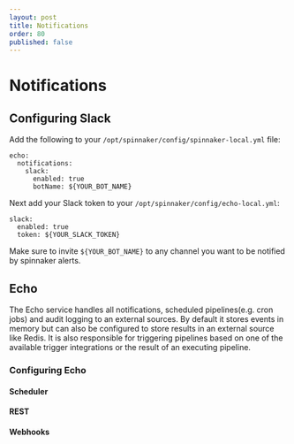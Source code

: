 ```yaml
---
layout: post
title: Notifications
order: 80
published: false
---
```

# Notifications

## Configuring Slack

Add the following to your `/opt/spinnaker/config/spinnaker-local.yml` file:

```
echo:
  notifications:
    slack:
      enabled: true
      botName: ${YOUR_BOT_NAME}
```

Next add your Slack token to your `/opt/spinnaker/config/echo-local.yml`:

```
slack:
  enabled: true
  token: ${YOUR_SLACK_TOKEN}
```  

Make sure to invite `${YOUR_BOT_NAME}` to any channel you want to be notified by spinnaker alerts.

## Echo

The Echo service handles all notifications, scheduled pipelines(e.g. cron jobs) and audit logging to an external sources.  By default it stores events in memory but can also be configured to store results in an external source like Redis.  It is also responsible for triggering pipelines based on one of the available trigger integrations or the result of an executing pipeline.

### Configuring Echo


#### Scheduler
#### REST
#### Webhooks
